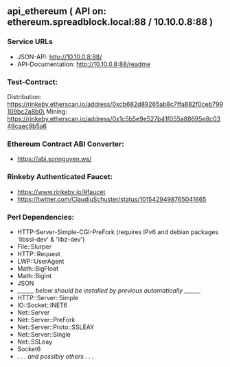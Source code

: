 ## api_ethereum ( API on: ethereum.spreadblock.local:88 / 10.10.0.8:88 )

### Service URLs
* JSON-API: http://10.10.0.8:88/
* API-Documentation: http://10.10.0.8:88/readme

### Test-Contract:
 Distribution: https://rinkeby.etherscan.io/address/0xcb682d89265ab8c7ffa882f0ceb799109bc2a8b0\
 Mining: https://rinkeby.etherscan.io/address/0x1c5b5e9e527b41f055a88695e8c0349caec9b5a6

### Ethereum Contract ABI Converter:
 - https://abi.sonnguyen.ws/
 
### Rinkeby Authenticated Faucet:
 - https://www.rinkeby.io/#faucet
 - https://twitter.com/ClaudiuSchuster/status/1015429498765041665


### Perl Dependencies:
 - HTTP-Server-Simple-CGI-PreFork   (requires IPv6 and debian packages 'libssl-dev' & 'libz-dev')
 - File::Slurper
 - HTTP::Request
 - LWP::UserAgent
 - Math::BigFloat
 - Math::BigInt
 - JSON
 - *______ below should be installed by previous automatically ______*
 - HTTP::Server::Simple
 - IO::Socket::INET6
 - Net::Server
 - Net::Server::PreFork
 - Net::Server::Proto::SSLEAY
 - Net::Server::Single
 - Net::SSLeay
 - Socket6
 - *. . . and possibly others . . .*
